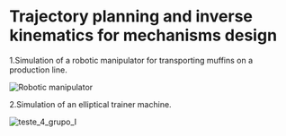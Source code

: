 # Trajectory planning and inverse kinematics for mechanisms design

1.Simulation of a robotic manipulator for transporting muffins on a production line.

![Robotic manipulator](https://user-images.githubusercontent.com/70666266/146571113-f535aac4-0ff9-4fe6-9f9f-0daf19765e93.gif)

2.Simulation of an elliptical trainer machine.

![teste_4_grupo_I](https://user-images.githubusercontent.com/70666266/146571815-ff7a87b4-7d87-452b-ae5f-f541cd971097.gif)
